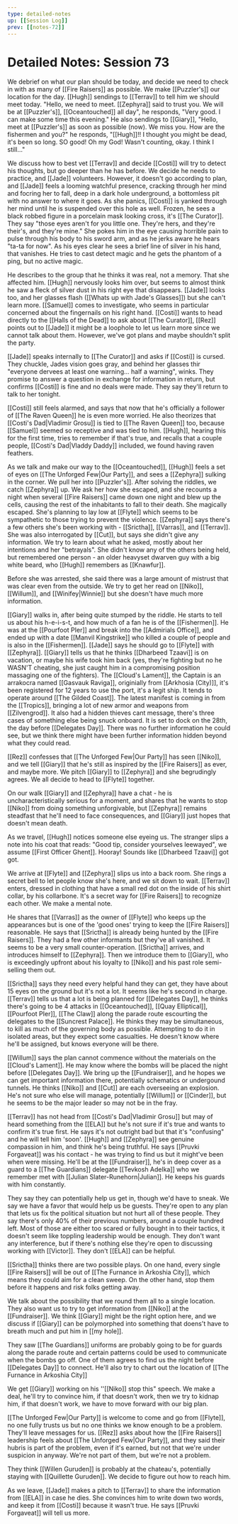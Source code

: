 ```yaml
---
type: detailed-notes
up: [[Session Log]]
prev: [[notes-72]]
---
```


# Detailed Notes: Session 73

We debrief on what our plan should be today, and decide we need to check in with as many of [[Fire Raisers]] as possible. We make [[Puzzler's]] our location for the day. [[Hugh]] sendings to [[Terrav]] to tell him we should meet today. "Hello, we need to meet. [[Zephyra]] said to trust you. We will be at [[Puzzler's]], [[Oceantouched]] all day", he responds, "Very good. I can make some time this evening." He also sendings to [[Giary]], "Hello, meet at [[Puzzler's]] as soon as possible (now). We miss you. How are the fishermen and you?" he responds, "[[Hugh]]!! I thought you might be dead, it's been so long. SO good! Oh my God! Wasn't counting, okay. I think I still..."

We discuss how to best vet [[Terrav]] and decide [[Costi]] will try to detect his thoughts, but go deeper than he has before. We decide he needs to practice, and [[Jade]] volunteers. However, it doesn't go according to plan, and [[Jade]] feels a looming watchful presence, cracking through her mind and focring her to fall, deep in a dark hole underground, a bottomless pit with no answer to where it goes. As she panics, [[Costi]] is yanked through her mind until he is suspended over this hole as well. Frozen, he sees a black robbed figure in a porcelain mask looking cross, it's [[The Curator]]. They say "those eyes aren't for you little one. They're hers, and they're their's, and they're mine." She pokes him in the eye causing horrible pain to pulse through his body to his sword arm, and as he jerks aware he hears "ta-ta for now". As his eyes clear he sees a brief line of silver in his hand, that vanishes. He tries to cast detect magic and he gets the phantom of a ping, but no active magic. 

He describes to the group that he thinks it was real, not a memory. That she affected him. [[Hugh]] nervously looks him over, but seems to almost think he saw a fleck of silver dust in his right eye that disappears. [[Jade]] looks too, and her glasses flash ([[Whats up with Jade's Glasses]]) but she can't learn more. [[Samuel]] comes to investigate, who seems in particular concerned about the fingernails on his right hand. [[Costi]] wants to head directly to the [[Halls of the Dead]] to ask about [[The Curator]], [[Rez]] points out to [[Jade]] it might be a loophole to let us learn more since we cannot talk about them. However, we've got plans and maybe shouldn't split the party. 

[[Jade]] speaks internally to [[The Curator]] and asks if [[Costi]] is cursed. They chuckle, Jades vision goes gray, and behind her glasses thir "everyone dervees at least one warning... half a warning", winks. They promise to answer a question in exchange for information in return, but confirms [[Costi]] is fine and no deals were made. They say they'll return to talk to her tonight.

[[Costi]] still feels alarmed, and says that now that he's officially a follower of [[The Raven Queen]] he is even more worried. He also theorizes that [[Costi's Dad|Vladimir Grosu]] is tied to [[The Raven Queen]] too, because [[Samuel]] seemed so receptive and was tied to him. [[Hugh]], hearing this for the first time, tries to remember if that's true, and recalls that a couple people, [[Costi's Dad|Vladdy Daddy]] included, we found having raven feathers.

As we talk and make our way to the [[Oceantouched]], [[Hugh]] feels a set of eyes on [[The Unforged Few|Our Party]], and sees a [[Zephyra]] sulking in the corner. We pull her into [[Puzzler's]]. After solving the riddles, we catch [[Zephyra]] up. We ask her how she escaped, and she recounts a night when several [[Fire Raisers]] came down one night and blew up the cells, causing the rest of the inhabitants to fall to their death. She magically escaped. She's planning to lay low at [[Flyte]] which seems to be sympathetic to those trying to prevent the violence. [[Zephyra]] says there's a few others she's been working with - [[Srictha]], [[Varras]], and [[Terrav]]. She was also interrogated by [[Cut]],  but says she didn't give any information. We try to learn about what he asked, mostly about her intentions and her "betrayals". She didn't know any of the others being held, but remembered one person - an older heavyset dwarven guy with a big white beard, who [[Hugh]] remembers as [[Knawfur]]. 

Before she was arrested, she said there was a large amount of mistrust that was clear even from the outside. We try to get her read on [[Niko]], [[Willum]], and [[Winifey|Winnie]] but she doesn't have much more information.  

[[Giary]] walks in, after being quite stumped by the riddle. He starts to tell us about his h-e-i-s-t, and how much of a fan he is of the [[Fishermen]]. He was at the [[Pourfoot PIer]] and break into the [[Admirials Office]], and ended up with a date [[Manvil Kingstrike]] who killed a couple of people and is also in the [[Fishermen]]. [[Jade]] says he should go to [[Flyte]] with [[Zephyra]]. [[Giary]] tells us that he thinks [[Dharbeed Tzaavi]] is on vacation, or maybe his wife took him back (yes, they're fighting but no he WASN'T cheating, she just caught him in a compromising position massaging one of the fighters). The [[Cloud's Lament]], the Captain is an arrakocra named [[Gasvauk Raviga]], originially from [[Arkhosia (City)]], it's been registered for 12 years to use the port, it's a legit ship. It tends to operate around [[The Gilded Coast]]. The latest manifest is coming in from the [[Tropics]], bringing a lot of new armor and weapons from [[Zilvengrod]]. It also had a hidden thieves cant message, there's three cases of something else being snuck onboard. It is set to dock on the 28th, the day before [[Delegates Day]]. There was no further information he could see, but we think there might have been further information hidden beyond what they could read. 

[[Rez]] confesses that [[The Unforged Few|Our Party]] has seen [[Niko]], and we tell [[Giary]] that he's still as inspired by the [[Fire Raisers]] as ever, and maybe more. We pitch [[Giary]] to [[Zephyra]] and she begrudingly agrees. We all decide to head to [[Flyte]] together.

On our walk [[Giary]] and [[Zephyra]] have a chat - he is uncharacteristically serious for a moment, and shares that he wants to stop [[Niko]] from doing something unforgivable, but [[Zephyra]] remains steadfast that he'll need to face consequences, and [[Giary]] just hopes that doesn't mean death. 

As we travel, [[Hugh]] notices someone else eyeing us. The stranger slips a note into his coat that reads: "Good tip, consider yourselves leewayed", we assume [[First Officer Ghent]]. Hooray! Sounds like [[Dharbeed Tzaavi]] got got. 

We arrive at [[Flyte]] and [[Zephyra]] slips us into a back room. She rings a secret bell to let people know she's here, and we sit down to wait.  [[Terrav]] enters, dressed in clothing that have a small red dot on the inside of his shirt collar, by his collarbone. It's a secret way for [[Fire Raisers]] to recognize each other. We make a mental note. 

He shares that [[Varras]] as the owner of [[Flyte]] who keeps up the appearances but is one of the 'good ones' trying to keep the [[Fire Raisers]] reasonable. He says that [[Srictha]] is already being hunted by the [[Fire Raisers]]. They had a few other informants but they've all vanished. It seems to be a very small counter-operation. [[Srictha]] arrives, and introduces himself to [[Zephyra]]. Then we introduce them to [[Giary]], who is exceedingly upfront about his loyalty to [[Niko]] and his past role semi-selling them out. 

[[Srictha]] says they need every helpful hand they can get, they have about 15 eyes on the ground but it's not a lot. It seems like he's second in charge. [[Terrav]] tells us that a lot is being planned for [[Delegates Day]], he thinks there's going to be 4 attacks in [[Oceantouched]], [[Quay Elliptical]], [[Pourfoot PIer]], [[The Claw]] along the parade route escourting the delegates to the [[Suncrest Palace]]. He thinks they may be simultaneous, to kill as much of the governing body as possible. Attempting to do it in isolated areas, but they expect some casualties. He doesn't know where he'll be assigned, but knows everyone will be there. 

[[Willum]] says the plan cannot commence without the materials on the [[Cloud's Lament]]. He may know where the bombs will be placed the night before [[Delegates Day]]. We bring up the [[Fundraiser]], and he hopes we can get important information there, potentially schematics or undergound tunnels. He thinks [[Niko]] and [[Cut]] are each overseeing an explosion. He's not sure who else will manage, potentially [[Willum]] or [[Cinder]], but he seems to be the major leader so may not be in the fray. 

[[Terrav]] has not head from [[Costi's Dad|Vladimir Grosu]] but may of heard something from the [[ELA]] but he's not sure if it's true and wants to confirm it's true first. He says it's not outright bad but that it's "confusing" and he will tell him 'soon'. [[Hugh]] and [[Zephyra]] see genuine compassion in him, and think he's being truthful.  He says [[Pruvki Forgaveat]] was his contact - he was trying to find us but it might've been when were missing. He'll be at the [[Fundraiser]], he's in deep cover as a guard to a [[The Guardians]] delegate [[Tevkosh Adelka]] who we remember met with [[Julian Slater-Runehorn|Julian]]. He keeps his guards with him constantly. 

They say they can potentially help us get in, though we'd have to sneak. We say we have a favor that would help us be guests. They're open to any plan that lets us fix the political situation but not hurt all of these people. They say there's only 40% of their previous numbers, around a couple hundred left. Most of those are either too scared or fully bought in to their tactics, it doesn't seem like toppling leadership would be enough. They don't want any interference, but if there's nothing else they're open to discussing working with [[Victor]]. They don't [[ELA]] can be helpful. 

[[Srictha]] thinks there are two possible plays. On one hand, every single [[Fire Raisers]] will be out of  [[The Furnance in Arkoshia City]], which means they could aim for a clean sweep. On the other hand, stop them before it happens and risk folks getting away. 

We talk about the possibility that we round them all to a single location. They also want us to try to get information from [[Niko]] at the [[Fundraiser]]. We think [[Giary]] might be the right option here, and we discuss if [[Giary]] can be polymorphed into something that doens't have to breath much and put him in [[my hole]]. 

They saw [[The Guardians]] uniforms are probably going to be for guards along the parade route and certain patterns could be used to communicate when the bombs go off. One of them agrees to find us the night before [[Delegates Day]] to connect. He'll also try to chart out the location of [[The Furnance in Arkoshia City]]

We get [[Giary]] working on his ''[[Niko]] stop this" speech. We make a deal, he'll try to convince him, if that doesn't work, then we try to kidnap him, if that doesn't work, we have to move forward with our big plan. 

[[The Unforged Few|Our Party]] is welcome to come and go from [[Flyte]], no one fully trusts us but no one thinks we know enough to be a problem. They'll leave messages for us. [[Rez]] asks about how the [[Fire Raisers]] leadership feels about [[The Unforged Few|Our Party]], and they said their hubris is part of the problem, even if it's earned, but not that we're under suspicion in anyway. We're not part of them, but we're not a problem. 

They think [[Willen Guruden]] is probably at the chateau's, potentially staying with [[Quillette Guruden]]. We decide to figure out how to reach him.

As we leave, [[Jade]] makes a pitch to [[Terrav]] to share the information from [[ELA]] in case he dies. She convinces him to write down two words, and keep it from [[Costi]] because it wasn't true. He says [[Pruvki Forgaveat]] will tell us more. 



